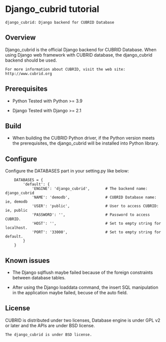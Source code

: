 Django_cubrid tutorial
======================
```
django_cubrid: Django backend for CUBRID Database
```

Overview
--------
Django_cubrid is the official Django backend for CUBRID Database.
When using Django web framework with CUBRID database, the django_cubrid
backend should be used.

```
For more information about CUBRID, visit the web site:
http://www.cubrid.org
```

Prerequisites
-------------
* Python
Tested with Python >= 3.9

* Django
Tested with Django >= 2.1

Build
-----
* When building the CUBRID Python driver, if the Python version meets the prerequisites,
the django_cubrid will be installed into Python library.


Configure
---------
Configure the DATABASES part in your setting.py like below:
```
    DATABASES = {
        'default': {
            'ENGINE': 'django_cubrid',       # The backend name: django_cubrid
            'NAME': 'demodb',                # CUBRID Database name: ie, demodb
            'USER': 'public',                # User to access CUBRID: ie, public
            'PASSWORD': '',                  # Password to access CUBRID.
            'HOST': '',                      # Set to empty string for localhost.
            'PORT': '33000',                 # Set to empty string for default.
        }
    }
```

Known issues
------------

* The Django sqlflush maybe failed because of the foreign constraints between database
tables.

* After using the Django loaddata command, the insert SQL manipulation in the application
maybe failed, becuse of the auto field.

License
-------

CUBRID is distributed under two licenses, Database engine is under GPL v2 or
later and the APIs are under BSD license.

```
The django_cubrid is under BSD license.
```
